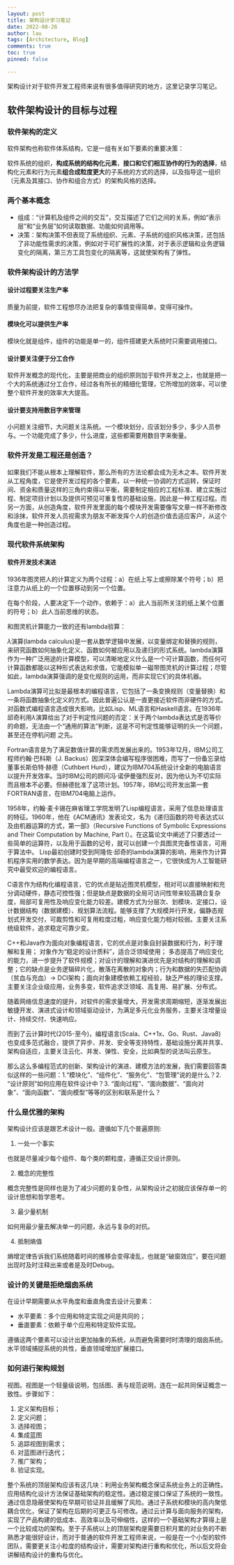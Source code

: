 ```yaml
---
layout: post
title: 架构设计学习笔记
date: 2022-08-26
author: lau
tags: [Architecture, Blog]
comments: true
toc: true
pinned: false

---
```


架构设计对于软件开发工程师来说有很多值得研究的地方，这里记录学习笔记。

<!-- more -->

## 软件架构设计的目标与过程

### 软件架构的定义

软件架构也称软件体系结构，它是一组有关如下要素的重要决策：

软件系统的组织，**构成系统的结构化元素**，**接口和它们相互协作的行为的选择**，结构化元素和行为元素**组合成粒度更大**的子系统的方式的选择，以及指导这一组织（元素及其接口、协作和组合方式）的架构风格的选择。

### 两个基本概念

- 组成：“计算机及组件之间的交互”，交互描述了它们之间的关系，例如“表示层”和“业务层”如何读取数据、功能如何调用等。
- 决策：架构决策不但表现了系统组织、元素、子系统的组织风格决策，还包括了非功能性需求的决策，例如对于可扩展性的决策，对于表示逻辑和业务逻辑变化的隔离，第三方工具包变化的隔离等，这就使架构有了弹性。

### 软件架构设计的方法学

#### 设计过程要关注生产率

质量为前提，软件工程想尽办法把复杂的事情变得简单，变得可操作。

#### 模块化可以提供生产率

模块化就是组件，组件的功能是单一的，组件搭建更大系统时只需要调用接口。

#### 设计要关注便于分工合作

软件开发概念的现代化，主要是把商业的组织原则加于软件开发之上，也就是把一个大的系统通过分工合作，经过各有所长的精细化管理，它所增加的效率，可以使整个软件开发的效率大大提高。

#### 设计要支持用数目字来管理

小问题关注细节，大问题关注系统。一个模块划分，应该划分多少，多少人员参与。一个功能完成了多少，什么进度，这些都需要用数目字来衡量。

### 软件开发是工程还是创造？

如果我们不能从根本上理解软件，那么所有的方法论都会成为无木之本。软件开发从工程角度，它是使开发过程的各个要素，以一种统一协调的方式运转，保证时间、资金和质量这样的三角约束得以平衡，需要制定相应的工程标准、建立实施过程、制定项目计划以及提供可预见可重复性的基础设施，因此是一种工程过程。而另一方面，从创造角度，软件开发里面的每个模块开发需要像写文章一样不断修改和涂抹，软件开发人员视需求为朋友不断发挥个人的创造价值去适应客户，从这个角度也是一种创造过程。

### 现代软件系统架构

#### 软件开发技术演进

1936年图灵把人的计算定义为两个过程：a）在纸上写上或擦除某个符号；b）把注意力从纸上的一个位置移动到另一个位置。

在每个阶段，人要决定下一个动作，依赖于：a）此人当前所关注的纸上某个位置的符号；b）此人当前思维的状态。

和图灵机计算能力一致的还有lambda验算：

$\lambda$演算(lambda calculus)是一套从数学逻辑中发展，以变量绑定和替换的规则，来研究函数如何抽象化定义、函数如何被应用以及递归的形式系统。lambda演算作为一种广泛用途的计算模型，可以清晰地定义什么是一个可计算函数，而任何可计算函数都能以这种形式表达和求值，它能模拟单一磁带图灵机的计算过程；尽管如此，lambda演算强调的是变化规则的运用，而非实现它们的具体机器。

Lambda演算可比拟是最根本的编程语言，它包括了一条变换规则（变量替换）和一条将函数抽象化定义的方式。因此普遍公认是一直更接近软件而非硬件的方式。对函数式编程语言造成很大影响，比如Lisp、ML语言和Haskell语言。在1936年邱奇利用$\lambda$演算给出了对于判定性问题的否定：关于两个lambda表达式是否等价的命题，无法由一个“通用的算法”判断，这是不可判定性能够证明的头一个问题，甚至还在停机问题 之先。

Fortran语言是为了满足数值计算的需求而发展出来的。1953年12月，IBM公司工程师约翰·巴科斯（J. Backus）因深深体会编写程序很困难，而写了一份备忘录给董事长斯伯特·赫德（Cuthbert Hurd），建议为IBM704系统设计全新的电脑语言以提升开发效率。当时IBM公司的顾问冯·诺伊曼强烈反对，因为他认为不切实际而且根本不必要。但赫德批准了这项计划。1957年，IBM公司开发出第一套FORTRAN语言，在IBM704电脑上运作。

1958年，约翰·麦卡锡在麻省理工学院发明了Lisp编程语言，采用了信息处理语言的特征。1960年，他在《ACM通讯》发表论文，名为《递归函数的符号表达式以及由机器运算的方式，第一部》（Recursive Functions of Symbolic Expressions and Their Computation by Machine, Part I）。在这篇论文中阐述了只要透过一些简单的运算符，以及用于函数的记号，就可以创建一个具图灵完备性语言，可用于算法中。 Lisp最初创建时受到阿隆佐·邱奇的lambda演算的影响，用来作为计算机程序实用的数学表达。因为是早期的高端编程语言之一，它很快成为人工智能研究中最受欢迎的编程语言。

C语言作为结构化编程语言，它的优点是贴近图灵机模型，相对可以直接映射和充分调动硬件，静态可控性强；但是缺点是数据的全局可访问性带来较高耦合复杂度，局部可复用性及响应变化能力较差。建模方式为分层次、划模块、定接口，设计数据结构（数据建模）、规划算法流程。能够支撑了大规模并行开发，偏静态规划式开发交付，可裁剪性和可复用粒度过粗，响应变化能力相对较弱。主要关注系统级软件，追求稳定可靠少变。

C++和Java作为面向对象编程语言，它的优点是对象自封装数据和行为，利于理解和复用； 对象作为“稳定的设计质料”，适合泛领域使用； 多态提高了响应变化的能力，进一步提升了软件规模；对设计的理解和演进优先是对结构的理解和调整；它的缺点是业务逻辑碎片化，散落在离散的对象内；行为和数据的失匹配协调（贫血与充血）-> DCI架构；面向对象建模依赖工程经验，缺乏严格的理论支撑。主要关注企业级应用，业务多变，软件追求泛领域、高复用、易扩展、分布式。

随着网络信息速度的提升，对软件的需求量增大，开发需求周期缩短，逐渐发展出敏捷开发、演进式设计和领域驱动设计，为满足多元化业务服务，主要关注增量设计、持续交付、快速响应。

而到了云计算时代(2015-至今)，编程语言(Scala、C++1x、Go、Rust、Java8)也变成多范式融合，提供了异步、并发、安全等支持特性，基础设施分离并共享、架构自适应，主要关注云化、并发、弹性、安全，比如典型的说法叫云原生。

那么这么多编程范式的创新、架构设计的演进、建模方法的发展，我们需要回答类似这样的一些问题：1.“模块化”、“组件化”、“服务化”、“包管理”说的是什么？2. “设计原则”如何应用在软件设计中？3. “面向过程”、“面向数据”、“面向对象”、“面向函数”、“面向模型”等等的区别和联系是什么？

### 什么是优雅的架构

架构设计应该是跟艺术设计一般。遵循如下几个普遍原则:

1. 一处一个事实

也就是尽量减少每个组件、每个类的颗粒度，遵循正交设计原则。

2. 概念的完整性

概念完整性是同样也是为了减少问题的复杂性，从架构设计之初就应该保存单一的设计思想和哲学思考。

3. 最少量机制

如何用最少量去解决单一的问题，永远与复杂的对抗。

4. 抵制熵值

熵增定律告诉我们系统随着时间的推移会变得凌乱，也就是“破窗效应”，要在问题出现时及时注释出来或者是及时Debug。

### 设计的关键是拒绝烟囱系统

在设计早期需要从水平角度和垂直角度去设计元要素：

- 水平要素：多个应用和特定实现之间是共同的；
- 垂直要素：依赖于单个应用和特定软件实现。

遵循这两个要素可以设计出更加抽象的系统，从而避免需要时时清理的烟囱系统。水平领域捕捉系统的共性，垂直领域增加扩展接口。

### 如何进行架构规划

视图。视图是一个轻量级说明，包括图、表与规范说明，连在一起共同保证概念一致性。步骤如下：

1. 定义架构目标；
2. 定义问题；
3. 选择视图；
4. 集成蓝图
5. 追踪视图到需求；
6. 对蓝图进行迭代；
7. 推广架构；
8. 验证实现。

整个系统的顶层架构应该有这几块：利用业务架构概念保证系统业务上的正确性。应用结构化设计方法保证基础架构的稳定性。通过稳定接口保证了系统的一致性。通过信息隐蔽使架构在早期可验证并且缓解了风险。通过子系统和模块的高内聚低耦合优化，保证了架构在后期的可更正与可修改。通过云计算与面向服务的架构，实现了产品构建的低成本、高效率以及可伸缩性，这样的一个基础架构才算得上是一个比较成功的架构。至于子系统以上的顶层架构是需要日积月累的对业务的不断熟悉才能很好设计，而对于普通的软件开发工程师来说，一般是在一个小型的软件团队，需要更关注小粒度的结构设计，需要对架构进行重构和优化，所以后文将会讲解结构设计的重构与优化。















